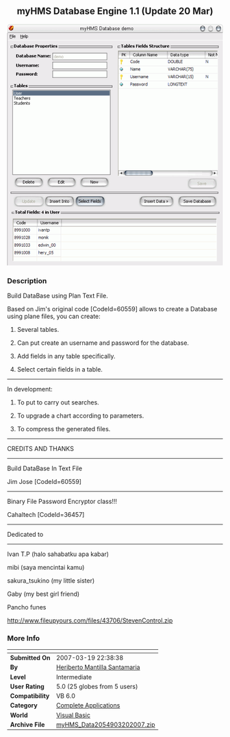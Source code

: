 ﻿<div align="center">

## myHMS Database Engine 1\.1 \(Update 20 Mar\)

<img src="PIC200610171231323773.gif">
</div>

### Description

Build DataBase using Plan Text File.

Based on Jim's original code [CodeId=60559] allows to create a Database using plane files, you can create:

1. Several tables.

2. Can put create an username and password for the database.

3. Add fields in any table specifically.

4. Select certain fields in a table.

----

In development:

1. To put to carry out searches.

2. To upgrade a chart according to parameters.

3. To compress the generated files.

----

CREDITS AND THANKS

----

Build DataBase In Text File

Jim Jose [CodeId=60559]

----

Binary File Password Encryptor class!!!

Cahaltech [CodeId=36457]

----

Dedicated to

----

Ivan T.P (halo sahabatku apa kabar)

mibi (saya mencintai kamu)

sakura_tsukino (my little sister)

Gaby (my best girl friend)

Pancho funes

http://www.fileupyours.com/files/43706/StevenControl.zip
 
### More Info
 


<span>             |<span>
---                |---
**Submitted On**   |2007-03-19 22:38:38
**By**             |[Heriberto Mantilla Santamaria](https://github.com/Planet-Source-Code/PSCIndex/blob/master/ByAuthor/heriberto-mantilla-santamaria.md)
**Level**          |Intermediate
**User Rating**    |5.0 (25 globes from 5 users)
**Compatibility**  |VB 6\.0
**Category**       |[Complete Applications](https://github.com/Planet-Source-Code/PSCIndex/blob/master/ByCategory/complete-applications__1-27.md)
**World**          |[Visual Basic](https://github.com/Planet-Source-Code/PSCIndex/blob/master/ByWorld/visual-basic.md)
**Archive File**   |[myHMS\_Data2054903202007\.zip](https://github.com/Planet-Source-Code/heriberto-mantilla-santamaria-myhms-database-engine-1-1-update-20-mar__1-66801/archive/master.zip)








